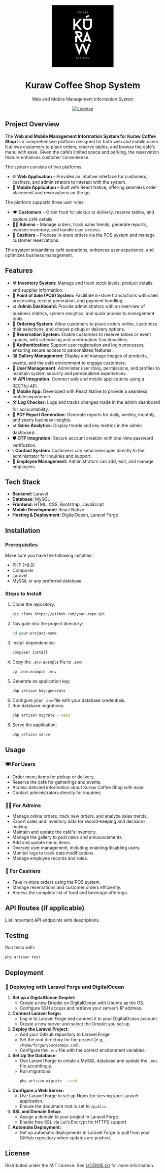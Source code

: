 <div align="center">
  <img src="/public/img/kuraw_logo.jpg" alt="Kuraw logo" width="200" height="auto" />
  <h1>Kuraw Coffee Shop System</h1>
  <p>Web and Mobile Management Information System </p>
</div>

<p align="center">
<a href="https://packagist.org/packages/laravel/framework"><img src="https://img.shields.io/packagist/l/laravel/framework" alt="License"></a>
</p>

## Project Overview 

The **Web and Mobile Management Information System for Kuraw Coffee Shop** is a comprehensive platform designed for both web and mobile users. It allows customers to place orders, reserve tables, and browse the café’s menu with ease. Given the café’s limited space and parking, the reservation feature enhances customer convenience. 

The system consists of two platforms:

- 🌐 **Web Application** – Provides an intuitive interface for customers, cashiers, and administrators to interact with the system.
- 📱 **Mobile Application** – Built with React Native, offering seamless order placement and reservations on the go.

The platform supports three user roles:
- 🍽️ **Customers** – Order food for pickup or delivery, reserve tables, and explore café details.
- 👨‍💼 **Admins** – Manage orders, track sales trends, generate reports, oversee inventory, and handle user access.
- 🤝 **Cashiers** – Process in-store orders via the POS system and manage customer reservations.

This system streamlines café operations, enhances user experience, and optimizes business management.

## Features

- 🛠 **Inventory System:** Manage and track stock levels, product details, and supplier information.
- 🛒 **Point of Sale (POS) System:** Facilitate in-store transactions with sales processing, receipt generation, and payment handling.
- 📊 **Admin Dashboard:** Provide administrators with an overview of business metrics, system analytics, and quick access to management tools.
- 🛒 **Ordering System:** Allow customers to place orders online, customize their selections, and choose pickup or delivery options.
- 📅 **Reservation System:** Enable customers to reserve tables or event spaces, with scheduling and confirmation functionalities.
- 🔑 **Authentication:** Support user registration and login processes, ensuring secure access to personalized features.
- 🖼 **Gallery Management:** Display and manage images of products, events, and the café environment to engage customers.
- 🤝 **User Management:** Administer user roles, permissions, and profiles to maintain system security and personalized experiences.
- 🛠 **API Integration:** Connect web and mobile applications using a RESTful API.
- 📱 **Mobile App:** Developed with React Native to provide a seamless mobile experience.
- 🛠 **Log Checker:** Logs and tracks changes made in the admin dashboard for accountability.
- 📃 **PDF Report Generation:** Generate reports for daily, weekly, monthly, and yearly business insights.
- 📊 **Sales Analytics:** Display trends and key metrics in the admin dashboard.
- 🛡 **OTP Integration:** Secure account creation with one-time password verification.
- 📞 **Contact System:** Customers can send messages directly to the administrator for inquiries and support.
- 💼 **Employee Management:** Administrators can add, edit, and manage employees.

## Tech Stack

- **Backend:** Laravel
- **Database:** MySQL
- **Frontend:** HTML, CSS, Bootstrap, JavaScript
- **Mobile Development:** React Native
- **Hosting & Deployment:** DigitalOcean, Laravel Forge

## Installation

### Prerequisites

Make sure you have the following installed:

- PHP (≥8.0)
- Composer
- Laravel
- MySQL or any preferred database

### Steps to Install

1. Clone the repository:
   ```bash
   git clone https://github.com/your-repo.git
   ```
2. Navigate into the project directory:
   ```bash
   cd your-project-name
   ```
3. Install dependencies:
   ```bash
   composer install
   ```
4. Copy the `.env.example` file to `.env`:
   ```bash
   cp .env.example .env
   ```
5. Generate an application key:
   ```bash
   php artisan key:generate
   ```
6. Configure your `.env` file with your database credentials.
7. Run database migrations:
   ```bash
   php artisan migrate --seed
   ```
8. Serve the application:
   ```bash
   php artisan serve
   ```

## Usage

### 🍽️ For Users

- Order menu items for pickup or delivery.
- Reserve the café for gatherings and events.
- Access detailed information about Kuraw Coffee Shop with ease.
- Contact administrators directly for inquiries.

### 👨‍💼 For Admins

- Manage online orders, track new orders, and analyze sales trends.
- Export sales and inventory data for record-keeping and decision-making.
- Maintain and update the café's inventory.
- Manage the gallery to post news and announcements.
- Add and update menu items.
- Oversee user management, including enabling/disabling users.
- Monitor logs to track data modifications.
- Manage employee records and roles.

### 🤝 For Cashiers

- Take in-store orders using the POS system.
- Manage reservations and customer orders efficiently.
- Access the complete list of food and beverage offerings.

## API Routes (if applicable)

List important API endpoints with descriptions.

## Testing

Run tests with:

```bash
php artisan test
```

## Deployment

### 🚀 Deploying with Laravel Forge and DigitalOcean

1. **Set up a DigitalOcean Droplet:**
   - Create a new Droplet on DigitalOcean with Ubuntu as the OS.
   - Configure SSH access and retrieve your server’s IP address.
2. **Connect Laravel Forge:**
   - Log in to Laravel Forge and connect it to your DigitalOcean account.
   - Create a new server and select the Droplet you set up.
3. **Deploy the Laravel Project:**
   - Add your GitHub repository to Laravel Forge.
   - Set the root directory for the project (e.g., `/home/forge/yourdomain.com`).
   - Configure the `.env` file with the correct environment variables.
4. **Set Up the Database:**
   - Use Laravel Forge to create a MySQL database and update the `.env` file accordingly.
   - Run migrations:
     ```bash
     php artisan migrate --seed
     ```
5. **Configure a Web Server:**
   - Use Laravel Forge to set up Nginx for serving your Laravel application.
   - Ensure the document root is set to `/public`.
6. **SSL and Domain Setup:**
   - Assign a domain to your project in Laravel Forge.
   - Enable free SSL via Let’s Encrypt for HTTPS support.
7. **Automate Deployment:**
   - Set up automatic deployments in Laravel Forge to pull from your GitHub repository when updates are pushed.

## License

Distributed under the MIT License. See [LICENSE.txt](LICENSE.txt) for more information.
